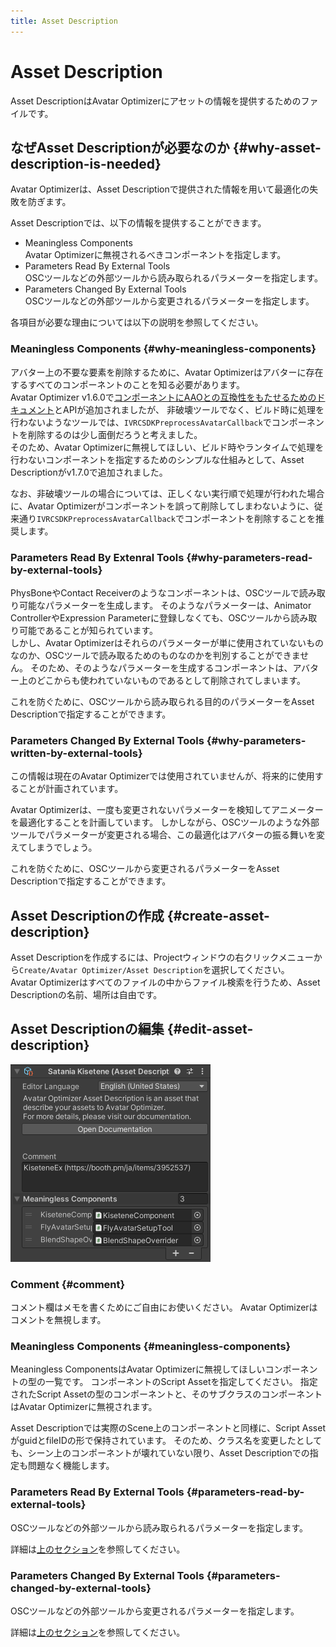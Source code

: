```yaml
---
title: Asset Description
---
```


# Asset Description

Asset DescriptionはAvatar Optimizerにアセットの情報を提供するためのファイルです。

## なぜAsset Descriptionが必要なのか {#why-asset-description-is-needed}

Avatar Optimizerは、Asset Descriptionで提供された情報を用いて最適化の失敗を防ぎます。

Asset Descriptionでは、以下の情報を提供することができます。

- Meaningless Components\
  Avatar Optimizerに無視されるべきコンポーネントを指定します。
- Parameters Read By External Tools\
  OSCツールなどの外部ツールから読み取られるパラメーターを指定します。
- Parameters Changed By External Tools\
  OSCツールなどの外部ツールから変更されるパラメーターを指定します。

各項目が必要な理由については以下の説明を参照してください。

### Meaningless Components {#why-meaningless-components}

アバター上の不要な要素を削除するために、Avatar Optimizerはアバターに存在するすべてのコンポーネントのことを知る必要があります。\
Avatar Optimizer v1.6.0で[コンポーネントにAAOとの互換性をもたせるためのドキュメント][make-component-compatible]とAPIが追加されましたが、
非破壊ツールでなく、ビルド時に処理を行わないようなツールでは、`IVRCSDKPreprocessAvatarCallback`でコンポーネントを削除するのは少し面倒だろうと考えました。\
そのため、Avatar Optimizerに無視してほしい、ビルド時やランタイムで処理を行わないコンポーネントを指定するためのシンプルな仕組みとして、Asset Descriptionがv1.7.0で追加されました。

なお、非破壊ツールの場合については、正しくない実行順で処理が行われた場合に、Avatar Optimizerがコンポーネントを誤って削除してしまわないように、従来通り`IVRCSDKPreprocessAvatarCallback`でコンポーネントを削除することを推奨します。

[make-component-compatible]: ../make-your-components-compatible-with-aao

### Parameters Read By Extenral Tools {#why-parameters-read-by-external-tools}

PhysBoneやContact Receiverのようなコンポーネントは、OSCツールで読み取り可能なパラメーターを生成します。
そのようなパラメーターは、Animator ControllerやExpression Parameterに登録しなくても、OSCツールから読み取り可能であることが知られています。\
しかし、Avatar Optimizerはそれらのパラメーターが単に使用されていないものなのか、OSCツールで読み取るためのものなのかを判別することができません。
そのため、そのようなパラメーターを生成するコンポーネントは、アバター上のどこからも使われていないものであるとして削除されてしまいます。

これを防ぐために、OSCツールから読み取られる目的のパラメーターをAsset Descriptionで指定することができます。

### Parameters Changed By External Tools {#why-parameters-written-by-external-tools}

この情報は現在のAvatar Optimizerでは使用されていませんが、将来的に使用することが計画されています。

Avatar Optimizerは、一度も変更されないパラメーターを検知してアニメーターを最適化することを計画しています。
しかしながら、OSCツールのような外部ツールでパラメーターが変更される場合、この最適化はアバターの振る舞いを変えてしまうでしょう。

これを防ぐために、OSCツールから変更されるパラメーターをAsset Descriptionで指定することができます。

## Asset Descriptionの作成 {#create-asset-description}

Asset Descriptionを作成するには、Projectウィンドウの右クリックメニューから`Create/Avatar Optimizer/Asset Description`を選択してください。\
Avatar Optimizerはすべてのファイルの中からファイル検索を行うため、Asset Descriptionの名前、場所は自由です。

## Asset Descriptionの編集 {#edit-asset-description}

![asset-description-inspector](asset-description-inspector.png)

### Comment {#comment}

コメント欄はメモを書くためにご自由にお使いください。
Avatar Optimizerはコメントを無視します。

### Meaningless Components {#meaningless-components}

Meaningless ComponentsはAvatar Optimizerに無視してほしいコンポーネントの型の一覧です。
コンポーネントのScript Assetを指定してください。
指定されたScript Assetの型のコンポーネントと、そのサブクラスのコンポーネントはAvatar Optimizerに無視されます。

Asset Descriptionでは実際のScene上のコンポーネントと同様に、Script AssetがguidとfileIDの形で保持されています。
そのため、クラス名を変更したとしても、シーン上のコンポーネントが壊れていない限り、Asset Descriptionでの指定も問題なく機能します。

### Parameters Read By External Tools {#parameters-read-by-external-tools}

OSCツールなどの外部ツールから読み取られるパラメーターを指定します。

詳細は[上のセクション](#why-parameters-read-by-external-tools)を参照してください。

### Parameters Changed By External Tools {#parameters-changed-by-external-tools}

OSCツールなどの外部ツールから変更されるパラメーターを指定します。

詳細は[上のセクション](#why-parameters-written-by-external-tools)を参照してください。
